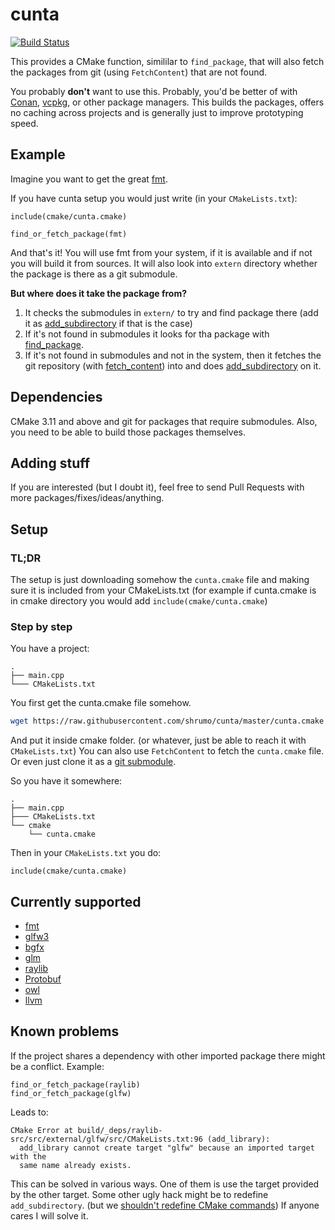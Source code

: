 # cunta

[![Build Status](https://travis-ci.com/shrumo/cunta.svg?branch=master)](https://travis-ci.com/shrumo/cunta)

This provides a CMake function, simililar to `find_package`, that will
also fetch the packages from git (using `FetchContent`) that are not found. 

You probably **don't** want to use this. Probably, you'd be better of with [Conan](https://conan.io/),
 [vcpkg](https://github.com/microsoft/vcpkg), or other package managers. This builds the packages,
offers no caching across projects and is generally just to improve prototyping speed.

## Example

Imagine you want to get the great [fmt](https://github.com/fmtlib/fmt).

If you have cunta setup you would just write (in your `CMakeLists.txt`):

```
include(cmake/cunta.cmake)

find_or_fetch_package(fmt)
```

And that's it! You will use fmt from your system, if it is available and if not you will build it from sources. 
It will also look into `extern` directory whether the package is there as a git submodule.

**But where does it take the package from?**

1. It checks the submodules in `extern/` to try and find package there (add it as [add_subdirectory](https://cmake.org/cmake/help/latest/command/add_subdirectory.html) if that is the case)
2. If it's not found in submodules it looks for tha package with [find_package](https://cmake.org/cmake/help/latest/command/find_package.html).
3. If it's not found in submodules and not in the system, then it fetches the git repository (with [fetch_content](https://cmake.org/cmake/help/latest/module/FetchContent.html)) into and does [add_subdirectory](https://cmake.org/cmake/help/latest/command/add_subdirectory.html) on it.

## Dependencies

CMake 3.11 and above and git for packages that require submodules. 
Also, you need to be able to build those packages themselves.

## Adding stuff

If you are interested (but I doubt it), feel free to send Pull Requests with more packages/fixes/ideas/anything.

## Setup

### TL;DR

The setup is just downloading somehow the `cunta.cmake` file and making sure it is included from your CMakeLists.txt
(for example if cunta.cmake is in cmake directory you would add `include(cmake/cunta.cmake`)


### Step by step

You have a project:

```
.
├── main.cpp
└─── CMakeLists.txt
```

You first get the cunta.cmake file somehow. 

```bash
wget https://raw.githubusercontent.com/shrumo/cunta/master/cunta.cmake
```

And put it inside cmake folder. (or whatever, just be able to reach it 
with `CMakeLists.txt`) You can also use `FetchContent` to fetch the 
`cunta.cmake` file. Or even just clone it as a [git submodule](https://git-scm.com/book/en/v2/Git-Tools-Submodules). 

So you have it somewhere:

```
.
├── main.cpp
├─── CMakeLists.txt
└── cmake
    └── cunta.cmake
```

Then in your `CMakeLists.txt` you do:

```
include(cmake/cunta.cmake)
```


## Currently supported

* [fmt](https://github.com/fmtlib/fmt)
* [glfw3](https://github.com/glfw/glfw)
* [bgfx](https://github.com/bkaradzic/bgfx.cmake)
* [glm](https://github.com/g-truc/glm)
* [raylib](https://github.com/raysan5/raylib)
* [Protobuf](https://github.com/protocolbuffers/protobuf)
* [owl](https://github.com/shrumo/owl-cmake)
* [llvm](https://github.com/llvm/llvm-project.git)


## Known problems

If the project shares a dependency with other imported package there might be a conflict. Example:

```
find_or_fetch_package(raylib)
find_or_fetch_package(glfw)
```

Leads to:

```
CMake Error at build/_deps/raylib-src/src/external/glfw/src/CMakeLists.txt:96 (add_library):
  add_library cannot create target "glfw" because an imported target with the
  same name already exists.
```

This can be solved in various ways. One of them is use the target provided by the other target.
Some other ugly hack might be to redefine `add_subdirectory`. (but we [shouldn't redefine CMake commands](https://crascit.com/2018/09/14/do-not-redefine-cmake-commands/))
If anyone cares I will solve it. 
